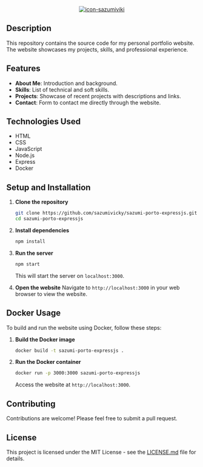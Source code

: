 <p align="center">
  <a href="" rel="noopener">
 <img src="https://cdn.sazumi.moe/file/kxy2c6.png" alt="icon-sazumiviki"></a>
</p>

## Description
This repository contains the source code for my personal portfolio website. The website showcases my projects, skills, and professional experience.

## Features
- **About Me**: Introduction and background.
- **Skills**: List of technical and soft skills.
- **Projects**: Showcase of recent projects with descriptions and links.
- **Contact**: Form to contact me directly through the website.

## Technologies Used
- HTML
- CSS
- JavaScript
- Node.js
- Express
- Docker

## Setup and Installation
1. **Clone the repository**
   ```bash
   git clone https://github.com/sazumivicky/sazumi-porto-expressjs.git
   cd sazumi-porto-expressjs
   ```

2. **Install dependencies**
   ```bash
   npm install
   ```

3. **Run the server**
   ```bash
   npm start
   ```

   This will start the server on `localhost:3000`.

4. **Open the website**
   Navigate to `http://localhost:3000` in your web browser to view the website.

## Docker Usage
To build and run the website using Docker, follow these steps:

1. **Build the Docker image**
   ```bash
   docker build -t sazumi-porto-expressjs .
   ```

2. **Run the Docker container**
   ```bash
   docker run -p 3000:3000 sazumi-porto-expressjs
   ```

   Access the website at `http://localhost:3000`.

## Contributing
Contributions are welcome! Please feel free to submit a pull request.

## License
This project is licensed under the MIT License - see the [LICENSE.md](LICENSE.md) file for details.